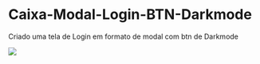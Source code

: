 # Caixa-Modal-Login-BTN-Darkmode
Criado uma tela de Login em formato de modal com btn de Darkmode

<img src="https://github.com/fabricio-26/Caixa-Modal-Login-BTN-Darkmode/blob/master/css/img/img-demonstra%C3%A7ao.jpeg">
